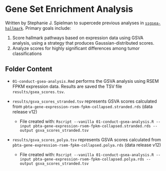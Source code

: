 # Gene Set Enrichment Analysis

Written by Stephanie J. Spielman to supercede previous analyses in [`ssgsea-hallmark`](https://github.com/AlexsLemonade/OpenPBTA-analysis/tree/master/analyses/ssgsea-hallmark). Primary goals include:

1. Score hallmark pathways based on expression data using GSVA analysis, using a strategy that produces Gaussian-distributed scores.
2. Analyze scores for highly significant differences among tumor classifications 


## Folder Content

+ `01-conduct-gsea-analysis.Rmd` performs the GSVA analysis using RSEM FPKM expression data. Results are saved the TSV file `results/gsea_scores.tsv`.

+ `results/gsva_scores_stranded.tsv` represents GSVA scores calculated from `pbta-gene-expression-rsem-fpkm-collapsed.stranded.rds` (data release v12)
	+ File created with: `Rscript --vanilla 01-conduct-gsea-analysis.R --input pbta-gene-expression-rsem-fpkm-collapsed.stranded.rds --output gsva_scores_stranded.tsv`
+ `results/gsva_scores_polya.tsv` represents GSVA scores calculated from `pbta-gene-expression-rsem-fpkm-collapsed.polya.rds` (data release v12)
	+ File created with: `Rscript --vanilla 01-conduct-gsea-analysis.R --input pbta-gene-expression-rsem-fpkm-collapsed.polya.rds --output gsva_scores_stranded.tsv`